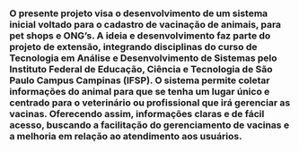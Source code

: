 ### O presente projeto visa o desenvolvimento de um sistema inicial voltado para o cadastro de vacinação de animais, para pet shops e ONG’s.  A ideia e desenvolvimento faz parte do projeto de extensão, integrando disciplinas do curso de Tecnologia em Análise e Desenvolvimento de Sistemas pelo Instituto Federal de Educação, Ciência e Tecnologia de São Paulo Campus Campinas (IFSP). O sistema permite coletar informações do animal para que se tenha um lugar único e centrado para o veterinário ou profissional que irá gerenciar as vacinas. Oferecendo assim, informações claras e de fácil acesso, buscando a facilitação do gerenciamento de vacinas e a melhoria em relação ao atendimento aos usuários.
